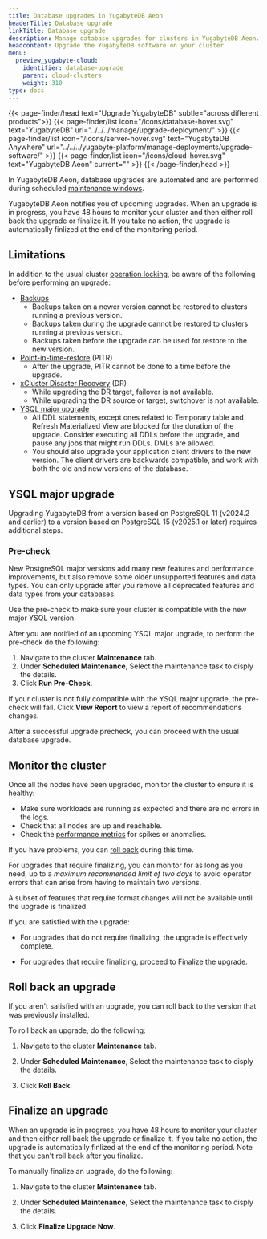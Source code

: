 ```yaml
---
title: Database upgrades in YugabyteDB Aeon
headerTitle: Database upgrade
linkTitle: Database upgrade
description: Manage database upgrades for clusters in YugabyteDB Aeon.
headcontent: Upgrade the YugabyteDB software on your cluster
menu:
  preview_yugabyte-cloud:
    identifier: database-upgrade
    parent: cloud-clusters
    weight: 310
type: docs
---
```


{{< page-finder/head text="Upgrade YugabyteDB" subtle="across different products">}}
  {{< page-finder/list icon="/icons/database-hover.svg" text="YugabyteDB" url="../../../manage/upgrade-deployment/" >}}
  {{< page-finder/list icon="/icons/server-hover.svg" text="YugabyteDB Anywhere" url="../../../yugabyte-platform/manage-deployments/upgrade-software/" >}}
  {{< page-finder/list icon="/icons/cloud-hover.svg" text="YugabyteDB Aeon" current="" >}}
{{< /page-finder/head >}}

In YugabyteDB Aeon, database upgrades are automated and are performed during scheduled [maintenance windows](../cloud-maintenance/).

YugabyteDB Aeon notifies you of upcoming upgrades. When an upgrade is in progress, you have 48 hours to monitor your cluster and then either roll back the upgrade or finalize it. If you take no action, the upgrade is automatically finlized at the end of the monitoring period.

## Limitations

In addition to the usual cluster [operation locking](../#locking-operations), be aware of the following before performing an upgrade:

- [Backups](../backup-clusters/)
  - Backups taken on a newer version cannot be restored to clusters running a previous version.
  - Backups taken during the upgrade cannot be restored to clusters running a previous version.
  - Backups taken before the upgrade can be used for restore to the new version.
- [Point-in-time-restore](../aeon-pitr/) (PITR)
  - After the upgrade, PITR cannot be done to a time before the upgrade.
- [xCluster Disaster Recovery](../disaster-recovery/) (DR)
  - While upgrading the DR target, failover is not available.
  - While upgrading the DR source or target, switchover is not available.
- [YSQL major upgrade](#ysql-major-upgrade)
  - All DDL statements, except ones related to Temporary table and Refresh Materialized View are blocked for the duration of the upgrade. Consider executing all DDLs before the upgrade, and pause any jobs that might run DDLs. DMLs are allowed.
  - You should also upgrade your application client drivers to the new version. The client drivers are backwards compatible, and work with both the old and new versions of the database.

## YSQL major upgrade

Upgrading YugabyteDB from a version based on PostgreSQL 11 (v2024.2 and earlier) to a version based on PostgreSQL 15 (v2025.1 or later) requires additional steps.

### Pre-check

New PostgreSQL major versions add many new features and performance improvements, but also remove some older unsupported features and data types. You can only upgrade after you remove all deprecated features and data types from your databases.

Use the pre-check to make sure your cluster is compatible with the new major YSQL version.

After you are notified of an upcoming YSQL major upgrade, to perform the pre-check do the following:

1. Navigate to the cluster **Maintenance** tab.
1. Under **Scheduled Maintenance**, Select the maintenance task to disply the details.
1. Click **Run Pre-Check**.

If your cluster is not fully compatible with the YSQL major upgrade, the pre-check will fail. Click **View Report** to view a report of recommendations changes.

After a successful upgrade precheck, you can proceed with the usual database upgrade.

## Monitor the cluster

Once all the nodes have been upgraded, monitor the cluster to ensure it is healthy:

- Make sure workloads are running as expected and there are no errors in the logs.
- Check that all nodes are up and reachable.
- Check the [performance metrics](../../cloud-monitor/overview/) for spikes or anomalies.

If you have problems, you can [roll back](#roll-back-an-upgrade) during this time.

For upgrades that require finalizing, you can monitor for as long as you need, up to a _maximum recommended limit of two days_ to avoid operator errors that can arise from having to maintain two versions.

A subset of features that require format changes will not be available until the upgrade is finalized.

If you are satisfied with the upgrade:

- For upgrades that do not require finalizing, the upgrade is effectively complete.

- For upgrades that require finalizing, proceed to [Finalize](#finalize-an-upgrade) the upgrade.

## Roll back an upgrade

If you aren't satisfied with an upgrade, you can roll back to the version that was previously installed.

To roll back an upgrade, do the following:

1. Navigate to the cluster **Maintenance** tab.
1. Under **Scheduled Maintenance**, Select the maintenance task to disply the details.

1. Click **Roll Back**.

## Finalize an upgrade

When an upgrade is in progress, you have 48 hours to monitor your cluster and then either roll back the upgrade or finalize it. If you take no action, the upgrade is automatically finlized at the end of the monitoring period. Note that you can't roll back after you finalize.

To manually finalize an upgrade, do the following:

1. Navigate to the cluster **Maintenance** tab.
1. Under **Scheduled Maintenance**, Select the maintenance task to disply the details.

1. Click **Finalize Upgrade Now**.
